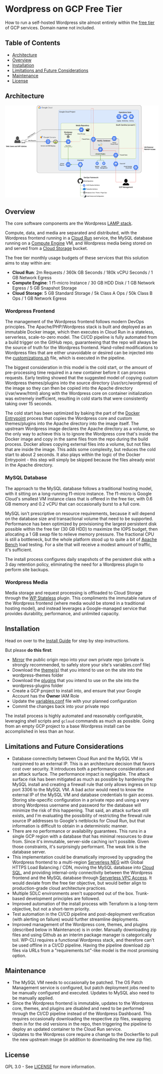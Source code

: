 # Wordpress on GCP Free Tier
How to run a self-hosted Wordpress site almost entirely within the [free tier](https://cloud.google.com/free#always-free-products_1) of GCP services. Domain name not included.


## Table of Contents
- [Architecture](#architecture)
- [Overview](#overview)
- [Installation](#installation)
- [Limitations and Future Considerations](#limitations-and-future-considerations)
- [Maintenance](#maintenance)
- [License](#license)


## Architecture
![Implementation Architecture](diagrams/Implementation_Architecture.png)


## Overview
The core software components are the Wordpress [LAMP stack](https://en.wikipedia.org/wiki/LAMP_(software_bundle)).

Compute, data, and media are separated and distributed, with the Wordpress frontend running in a [Cloud Run](https://cloud.google.com/run) service, the MySQL database running on a [Compute Engine](https://cloud.google.com/compute) VM, and Wordpress media being stored on and served from a [Cloud Storage](https://cloud.google.com/storage) bucket.

The free tier monthly usage budgets of these services that this solution aims to stay within are:
- **Cloud Run**: 2m Requests / 360k GB Seconds / 180k vCPU Seconds / 1 GB Network Egress
- **Compute Engine**: 1 f1-micro Instance / 30 GB HDD Disk / 1 GB Network Egress / 5 GB Snapshot Storage
- **Cloud Storage**: 5 GB Standard Storage / 5k Class A Ops / 50k Class B Ops / 1 GB Network Egress


### Wordpress Frontend
The management of the Wordpress frontend follows modern DevOps principles. The Apache/PHP/Wordpress stack is built and deployed as an immutable Docker image, which then executes in Cloud Run in a stateless, serverless, scale-to-zero model. The CI/CD pipeline is fully automated from a build trigger on the GitHub repo, guaranteeing that the repo will always be the source of truth for the Wordpress frontend. Hand-rolled modifications to Wordpress files that are either unavoidable or desired can be injected into the [customizations.sh](install/pipeline/customizations.sh) file, which is executed in the pipeline.

The biggest consideration in this model is the cold start, or the amount of pre-processing time required in a new container before it can process requests. Early testing showed that the suggested model of copying custom Wordpress themes/plugins into the source directory (/usr/src/wordpress) of the image so they can then be copied into the Apache directory (/var/www/html) along with the Wordpress core on container initialization was extremely inefficient, resulting in cold starts that were consistently taking over 15 seconds.

The cold start has been optimized by baking the part of the [Docker Entrypoint](https://github.com/docker-library/wordpress/blob/master/docker-entrypoint.sh) process that copies the Wordpress core and custom themes/plugins into the Apache directory into the image itself. The upstream Wordpress image declares the Apache directory as a volume, so the only way to achieve this is to ignore the Wordpress core that's inside the Docker image and copy in the same files from the repo during the build process. Docker allows copying external files into a volume, but not files that are inside the image. This adds some complexity, but reduces the cold start to about 2 seconds. It also plays within the logic of the Docker Entrypoint - this step will simply be skipped because the files already exist in the Apache directory.


### MySQL Database
The approach to the MySQL database follows a traditional hosting model, with it sitting on a long-running f1-micro instance. The f1-micro is Google Cloud's smallest VM instance class that is offered in the free tier, with 0.6 GB memory and 0.2 vCPU that can occasionally burst to a full core.

MySQL isn't prescriptive on resource requirements, because it will depend on the database size and transactional volume that need to be supported. Performance has been optimized by provisioning the largest persistent disk possible within the free tier (30 GB HDD) to maximize the IOPS budget, then allocating a 1 GB swap file to relieve memory pressure. The fractional CPU is still a bottleneck, but the whole platform stood up to quite a bit of [Apache Bench](https://httpd.apache.org/docs/2.4/programs/ab.html) load testing. For a site that will receive a modest amount of traffic, it's sufficient.

The install process configures daily snapshots of the persistent disk with a 3 day retention policy, eliminating the need for a Wordpress plugin to perform site backups.


### Wordpress Media
Media storage and request processing is offloaded to Cloud Storage through the [WP Stateless](https://wordpress.org/plugins/wp-stateless/) plugin. This compliments the immutable nature of the Wordpress frontend (where media would be stored in a traditional hosting model), and instead leverages a Google-managed service that provides durability, performance, and unlimited capacity.


## Installation
Head on over to the [Install Guide](INSTALL.md) for step by step instructions.

But please **do this first**:
- [Mirror](https://docs.github.com/en/github/creating-cloning-and-archiving-repositories/duplicating-a-repository) the public origin repo into your own private repo (private is strongly recommended, to safely store your site's variables.conf file)
- Download the [theme(s)](https://wordpress.org/themes/) that you intend to use on the site into the wordpress-themes folder
- Download the [plugins](https://wordpress.org/plugins/) that you intend to use on the site into the wordpress-plugins folder
- Create a GCP project to install into, and ensure that your Google Account has the **Owner** IAM Role
- Update the [variables.conf](install/variables.conf) file with your planned configuration
- Commit the changes back into your private repo

The install process is highly automated and reasonably configurable, leveraging shell scripts and `gcloud` commands as much as possible. Going from an empty GCP project to a base Wordpress install can be accomplished in less than an hour.


## Limitations and Future Considerations
- Database connectivity between Cloud Run and the MySQL VM is hairpinned to an external IP. This is an architecture decision that favors cost over security. It introduces both a performance consideration and an attack surface. The performance impact is negligable. The attack surface risk has been mitigated as much as possible by hardening the MySQL install and creating a firewall rule that only allows ingress on tcp port 3306 to the MySQL VM. A bad actor would need to know the external IP of the MySQL VM and database credentials to gain access. Storing site-specific configuration in a private repo and using a very strong Wordpress username and password for the database will minimize the risk of this happening. That said, an attack surface still exists, and I'm evaluating the possibility of restricting the firewall rule source IP addresses to Google's netblocks for Cloud Run, but that information is difficult to obtain in a deterministic manner.
- There are no performance or availability guarantees. This runs in a single GCP region with a database that has minimal resources to draw from. Since it's immutable, server-side caching isn't possible. Given those constraints, it's surprisingly performant. The weak link is the database server.
- This implementation could be dramatically improved by upgrading the Wordpress frontend to a multi-region [Serverless NEG](https://cloud.google.com/load-balancing/docs/negs/setting-up-serverless-negs) with Global HTTPS Load Balancing / CDN, moving the MySQL database into [Cloud SQL](https://cloud.google.com/sql/docs/mysql), and providing internal-only connectivity between the Wordpress frontend and the MySQL database through [Serverless VPC Access](https://cloud.google.com/vpc/docs/configure-serverless-vpc-access). It would deviate from the free tier objective, but would better align to production-grade cloud architecture practices.
- Multiple SDLC environments aren't supported out of the box. Trunk-based development principles are followed.
- Improved automation of the install process with Terraform is a long-term objective, but not a short-term priority.
- Test automation in the CI/CD pipeline and post-deployment verification (with alerting on failure) would further streamline deployments.
- Improved management of the Wordpress core, themes, and plugins (described below in Maintenance) is in order. Manually downloading zip files and using Github as an interim package manager is categorically toil. WP-CLI requires a functional Wordpress stack, and therefore can't be used offline in a CI/CD pipeline. Having the pipeline download zip files via URLs from a "requirements.txt"-like model is the most promising option.


## Maintenance
- The MySQL VM needs to occasionally be patched. The OS Patch Management service is configured, but patch deployment jobs need to be manually configured and executed. Updates to MySQL also need to be manually applied.
- Since the Wordpress frontend is immutable, updates to the Wordpress core, themes, and plugins are disabled and need to be performed through the CI/CD pipeline instead of the Wordpress Dashboard. This requires occasionally downloading the respective zip files, swapping them in for the old versions in the repo, then triggering the pipeline to deploy an updated container to the Cloud Run service.
- Updates to the Wordpress core require a change to the Dockerfile to pull the new upstream image (in addition to downloading the new zip file).


## License
GPL 3.0 - See [LICENSE](LICENSE) for more information.
